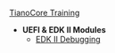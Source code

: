 [TianoCore Training](https://github.com/tianocore-training/Tianocore_Training_Contents/wiki)  
    
- **UEFI & EDK II Modules**  
    - [EDK II Debugging](https://github.com/tianocore-training/Presentation_FW/blob/master/FW/Presentations/_D_02_EDK_II_Debugging_Pres_gp.pdf)
